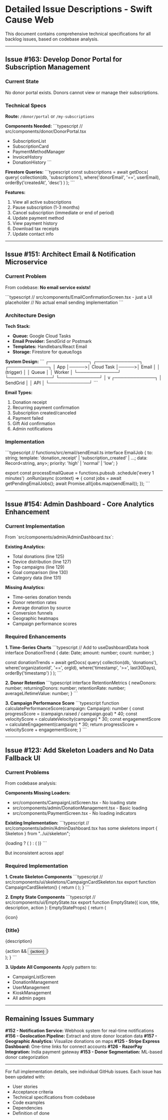 # Detailed Issue Descriptions - Swift Cause Web

This document contains comprehensive technical specifications for all backlog issues, based on codebase analysis.

---

## Issue #163: Develop Donor Portal for Subscription Management

### Current State
No donor portal exists. Donors cannot view or manage their subscriptions.

### Technical Specs

**Route:** `/donor/portal` or `/my-subscriptions`

**Components Needed:**
\`\`\`typescript
// src/components/donor/DonorPortal.tsx
- SubscriptionList
- SubscriptionCard
- PaymentMethodManager
- InvoiceHistory
- DonationHistory
\`\`\`

**Firestore Queries:**
\`\`\`typescript
const subscriptions = await getDocs(
  query(
    collection(db, 'subscriptions'),
    where('donorEmail', '==', userEmail),
    orderBy('createdAt', 'desc')
  )
);
\`\`\`

**Features:**
1. View all active subscriptions
2. Pause subscription (1-3 months)
3. Cancel subscription (immediate or end of period)
4. Update payment method
5. View payment history
6. Download tax receipts
7. Update contact info

---

## Issue #151: Architect Email & Notification Microservice

### Current Problem
From codebase: **No email service exists!**

\`\`\`typescript
// src/components/EmailConfirmationScreen.tsx - just a UI placeholder
// No actual email sending implementation
\`\`\`

### Architecture Design

**Tech Stack:**
- **Queue:** Google Cloud Tasks
- **Email Provider:** SendGrid or Postmark
- **Templates:** Handlebars/React Email
- **Storage:** Firestore for queue/logs

**System Design:**
\`\`\`
┌─────────────┐      ┌──────────────┐      ┌─────────────┐
│   App       │─────>│  Cloud Task  │─────>│   Email     │
│  (trigger)  │      │    Queue     │      │   Worker    │
└─────────────┘      └──────────────┘      └─────────────┘
                                                   │
                                                   v
                                            ┌─────────────┐
                                            │  SendGrid   │
                                            │   API       │
                                            └─────────────┘
\`\`\`

**Email Types:**
1. Donation receipt
2. Recurring payment confirmation
3. Subscription created/canceled
4. Payment failed
5. Gift Aid confirmation
6. Admin notifications

### Implementation
\`\`\`typescript
// functions/src/email/sendEmail.ts
interface EmailJob {
  to: string;
  template: 'donation_receipt' | 'subscription_created' | ...;
  data: Record<string, any>;
  priority: 'high' | 'normal' | 'low';
}

export const processEmailQueue = functions.pubsub
  .schedule('every 1 minutes')
  .onRun(async (context) => {
    const jobs = await getPendingEmailJobs();
    await Promise.all(jobs.map(sendEmail));
  });
\`\`\`

---

## Issue #154: Admin Dashboard - Core Analytics Enhancement

### Current Implementation
From \`src/components/admin/AdminDashboard.tsx\`:

**Existing Analytics:**
- Total donations (line 125)
- Device distribution (line 127)
- Top campaigns (line 129)
- Goal comparison (line 130)
- Category data (line 131)

**Missing Analytics:**
- Time-series donation trends
- Donor retention rates
- Average donation by source
- Conversion funnels
- Geographic heatmaps
- Campaign performance scores

### Required Enhancements

**1. Time-Series Charts**
\`\`\`typescript
// Add to useDashboardData hook
interface DonationTrend {
  date: Date;
  amount: number;
  count: number;
}

const donationTrends = await getDocs(
  query(
    collection(db, 'donations'),
    where('organizationId', '==', orgId),
    where('timestamp', '>=', last30Days),
    orderBy('timestamp')
  )
);
\`\`\`

**2. Donor Retention**
\`\`\`typescript
interface RetentionMetrics {
  newDonors: number;
  returningDonors: number;
  retentionRate: number;
  averageLifetimeValue: number;
}
\`\`\`

**3. Campaign Performance Score**
\`\`\`typescript
function calculatePerformanceScore(campaign: Campaign): number {
  const progressScore = (campaign.raised / campaign.goal) * 40;
  const velocityScore = calculateVelocity(campaign) * 30;
  const engagementScore = calculateEngagement(campaign) * 30;
  return progressScore + velocityScore + engagementScore;
}
\`\`\`

---

## Issue #123: Add Skeleton Loaders and No Data Fallback UI

### Current Problems
From codebase analysis:

**Components Missing Loaders:**
- src/components/CampaignListScreen.tsx - No loading state
- src/components/admin/DonationManagement.tsx - Basic loading
- src/components/PaymentScreen.tsx - No loading indicators

**Existing Implementation:**
\`\`\`typescript
// src/components/admin/AdminDashboard.tsx has some skeletons
import { Skeleton } from "../ui/skeleton";

{loading ? (
  <Skeleton className="h-24 w-full" />
) : (
  <MetricCard />
)}
\`\`\`

But inconsistent across app!

### Required Implementation

**1. Create Skeleton Components**
\`\`\`typescript
// src/components/ui/skeletons/CampaignCardSkeleton.tsx
export function CampaignCardSkeleton() {
  return (
    <Card>
      <Skeleton className="h-48 w-full" />
      <CardContent className="space-y-2 p-4">
        <Skeleton className="h-4 w-3/4" />
        <Skeleton className="h-4 w-1/2" />
        <Skeleton className="h-8 w-full" />
      </CardContent>
    </Card>
  );
}
\`\`\`

**2. Empty State Components**
\`\`\`typescript
// src/components/ui/EmptyState.tsx
export function EmptyState({
  icon,
  title,
  description,
  action
}: EmptyStateProps) {
  return (
    <div className="text-center py-12">
      <div className="text-gray-400 mb-4">{icon}</div>
      <h3 className="text-lg font-semibold">{title}</h3>
      <p className="text-gray-500 mt-2">{description}</p>
      {action && <Button className="mt-4">{action}</Button>}
    </div>
  );
}
\`\`\`

**3. Update All Components**
Apply pattern to:
- CampaignListScreen
- DonationManagement
- UserManagement
- KioskManagement
- All admin pages

---

## Remaining Issues Summary

**#152 - Notification Service:** Webhook system for real-time notifications
**#156 - Geolocation Pipeline:** Extract and store donor location data
**#157 - Geographic Analytics:** Visualize donations on maps
**#125 - Stripe Express Dashboard:** One-time links for connect accounts
**#126 - RazorPay Integration:** India payment gateway
**#153 - Donor Segmentation:** ML-based donor categorization

---

For full implementation details, see individual GitHub issues.
Each issue has been updated with:
- User stories
- Acceptance criteria
- Technical specifications from codebase
- Code examples
- Dependencies
- Definition of done

